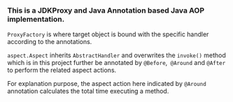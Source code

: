 ### This is a JDKProxy and Java Annotation based Java AOP implementation.

`ProxyFactory` is where target object is bound with the specific handler according to the annotations.

`aspect.Aspect` inherits `AbstractHandler` and overwrites the `invoke()` method which is in this project further be annotated by `@Before`,` @Around` and `@After` to perform the related aspect actions.

For explanation purpose, the aspect action here indicated by `@Around` annotation calculates the total time executing a method.
